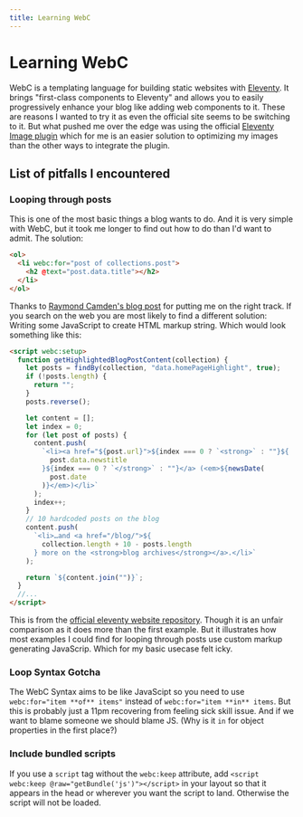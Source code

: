 ```yaml
---
title: Learning WebC
---
```


# Learning WebC

WebC is a templating language for building static websites with [Eleventy](https://www.11ty.dev/).
It brings "first-class components to Eleventy" and allows you to easily progressively enhance your blog like adding web
components to it.
These are reasons I wanted to try it as even the official site seems to be switching to it. But what pushed me over the
edge was using the official [Eleventy Image plugin](https://www.11ty.dev/docs/plugins/image/) which for me is an easier
solution to optimizing my images than the other ways to integrate the plugin.

## List of pitfalls I encountered

### Looping through posts

This is one of the most basic things a blog wants to do. And it is very simple with WebC, but it took
me longer to find out how to do than I'd want to admit.
The solution:

```html
<ol>
  <li webc:for="post of collections.post">
    <h2 @text="post.data.title"></h2>
  </li>
</ol>
```

Thanks to [Raymond Camden's blog post](https://www.raymondcamden.com/2023/04/04/webc-updates-in-eleventy-looping) for putting me on the right track.
If you search on the web you are most likely to find a different solution:
Writing some JavaScript to create HTML markup string. Which would look something like this:

```html
<script webc:setup>
  function getHighlightedBlogPostContent(collection) {
    let posts = findBy(collection, "data.homePageHighlight", true);
    if (!posts.length) {
      return "";
    }
    posts.reverse();

    let content = [];
    let index = 0;
    for (let post of posts) {
      content.push(
        `<li><a href="${post.url}">${index === 0 ? `<strong>` : ""}${
          post.data.newstitle
        }${index === 0 ? `</strong>` : ""}</a> (<em>${newsDate(
          post.date
        )}</em>)</li>`
      );
      index++;
    }
    // 10 hardcoded posts on the blog
    content.push(
      `<li>…and <a href="/blog/">${
        collection.length + 10 - posts.length
      } more on the <strong>blog archives</strong></a>.</li>`
    );

    return `${content.join("")}`;
  }
  //...
</script>
```

This is from the [official eleventy website repository](https://github.com/11ty/11ty-website/blob/ab7c6c064e547b1436b64e87ad37648caeabe515/src/index.webc#L31C1-L49C2).
Though it is an unfair comparison as it does more than the first example. But it illustrates how most examples I could find
for looping through posts use custom markup generating JavaScrip. Which for my basic usecase felt icky.

### Loop Syntax Gotcha

The WebC Syntax aims to be like JavaScipt so you need to use `webc:for="item **of** items"` instead of `webc:for="item **in** items`.
But this is probably just a 11pm recovering from feeling sick skill issue. And if we want to blame someone we should blame JS.
(Why is it `in` for object properties in the first place?)

### Include bundled scripts

If you use a `script` tag without the `webc:keep` attribute, add `<script webc:keep @raw="getBundle('js')"></script>` in your layout so that it appears in the head or wherever you want the script to land. Otherwise the script will not be loaded.
